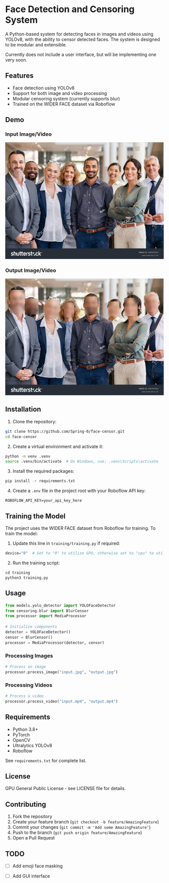 # Face Detection and Censoring System

A Python-based system for detecting faces in images and videos using YOLOv8, with the ability to censor detected faces. The system is designed to be modular and extensible.

Currently does not include a user interface, but will be implementing one very soon.

## Features

- Face detection using YOLOv8
- Support for both image and video processing
- Modular censoring system (currently supports blur)
- Trained on the WIDER FACE dataset via Roboflow

## Demo

### Input Image/Video
![Input Image/Video](input.jpg)

### Output Image/Video
![Output Image/Video](output.jpg)

## Installation

1. Clone the repository:
```bash
git clone https://github.com/Spring-0/face-censor.git
cd face-censor
```

2. Create a virtual environment and activate it:
```bash
python -m venv .venv
source .venv/bin/activate  # On Windows, use: .venv\Scripts\activate
```

3. Install the required packages:
```bash
pip install -r requirements.txt
```

4. Create a `.env` file in the project root with your Roboflow API key:
```
ROBOFLOW_API_KEY=your_api_key_here
```

## Training the Model

The project uses the WIDER FACE dataset from Roboflow for training. To train the model:

1. Update this line in `training/training.py` if required:
```python
device="0"  # Set to "0" to utilize GPU, otherwise set to "cpu" to utilize CPU
```

2. Run the training script:
```
cd training
python3 training.py
```

## Usage

```python
from models.yolo_detector import YOLOFaceDetector
from censoring.blur import BlurCensor
from processor import MediaProcessor

# Initialize components
detector = YOLOFaceDetector()
censor = BlurCensor()
processor = MediaProcessor(detector, censor)
```
### Processing Images
```python
# Process an image
processor.process_image("input.jpg", "output.jpg")
```

### Processing Videos

```python
# Process a video
processor.process_video("input.mp4", "output.mp4")
```

## Requirements

- Python 3.8+
- PyTorch
- OpenCV
- Ultralytics YOLOv8
- Roboflow

See `requirements.txt` for complete list.

## License

GPU General Public License - see LICENSE file for details.

## Contributing

1. Fork the repository
2. Create your feature branch (`git checkout -b feature/AmazingFeature`)
3. Commit your changes (`git commit -m 'Add some AmazingFeature'`)
4. Push to the branch (`git push origin feature/AmazingFeature`)
5. Open a Pull Request

## TODO

- [ ] Add emoji face masking
- [ ] Add GUI interface

